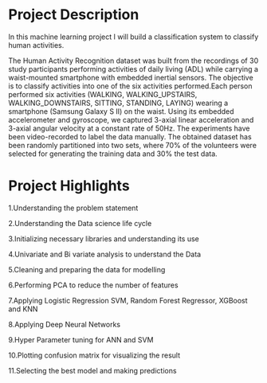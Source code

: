 # Project Description

In this machine learning project I will build a classification system to classify human activities.

The Human Activity Recognition dataset was built from the recordings of 30 study participants performing activities of daily living (ADL) while carrying a waist-mounted smartphone with embedded inertial sensors. The objective is to classify activities into one of the six activities performed.Each person performed six activities (WALKING, WALKING_UPSTAIRS, WALKING_DOWNSTAIRS, SITTING, STANDING, LAYING) wearing a smartphone (Samsung Galaxy S II) on the waist. Using its embedded accelerometer and gyroscope, we captured 3-axial linear acceleration and 3-axial angular velocity at a constant rate of 50Hz. The experiments have been video-recorded to label the data manually. The obtained dataset has been randomly partitioned into two sets, where 70% of the volunteers were selected for generating the training data and 30% the test data.

# Project Highlights
   1.Understanding the problem statement

   2.Understanding the Data science life cycle

   3.Initializing necessary libraries and understanding its use

   4.Univariate and Bi variate analysis to understand the Data

   5.Cleaning and preparing the data for modelling

   6.Performing PCA to reduce the number of features

   7.Applying Logistic Regression SVM, Random Forest Regressor, XGBoost and KNN

   8.Applying Deep Neural Networks

   9.Hyper Parameter tuning for ANN and SVM

   10.Plotting confusion matrix for visualizing the result

   11.Selecting the best model and making predictions

   
